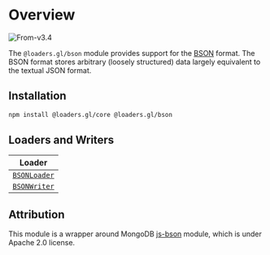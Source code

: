 # Overview

<p class="badges">
  <img src="https://img.shields.io/badge/From-v3.4-blue.svg?style=flat-square" alt="From-v3.4" />
</p>

The `@loaders.gl/bson` module provides support for the [BSON](/docs/modules/bson/formats/bson) format. 
The BSON format stores arbitrary (loosely structured) data largely equivalent to the textual JSON format.

## Installation

```bash
npm install @loaders.gl/core @loaders.gl/bson
```

## Loaders and Writers

| Loader                                                       |
| ------------------------------------------------------------ |
| [`BSONLoader`](/docs/modules/bson/api-reference/bson-loader) |
| [`BSONWriter`](/docs/modules/bson/api-reference/bson-writer) |

## Attribution

This module is a wrapper around MongoDB [js-bson](https://github.com/mongodb/js-bson) module, which is under Apache 2.0 license.
